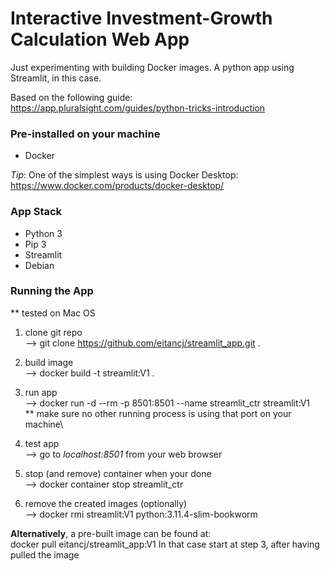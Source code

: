 # Interactive Investment-Growth Calculation Web App 

Just experimenting with building Docker images. A python app using Streamlit, in this case.

Based on the following guide:\
https://app.pluralsight.com/guides/python-tricks-introduction

### Pre-installed on your machine
- Docker

*Tip*: One of the simplest ways is using Docker Desktop:\
https://www.docker.com/products/docker-desktop/
### App Stack
- Python 3
- Pip 3
- Streamlit
- Debian

### Running the App
** tested on Mac OS

1. clone git repo\
--> git clone https://github.com/eitancj/streamlit_app.git .

2. build image\
--> docker build -t streamlit:V1 .

3. run app\
--> docker run -d --rm -p 8501:8501 --name streamlit_ctr streamlit:V1
\
** make sure no other running process is using that port on your machine\

4. test app\
--> go to *localhost:8501* from your web browser

5. stop (and remove) container when your done\
--> docker container stop streamlit_ctr

6. remove the created images (optionally)\
--> docker rmi streamlit:V1 python:3.11.4-slim-bookworm

**Alternatively**, a pre-built image can be found at:\
docker pull eitancj/streamlit_app:V1
In that case start at step 3, after having pulled the image